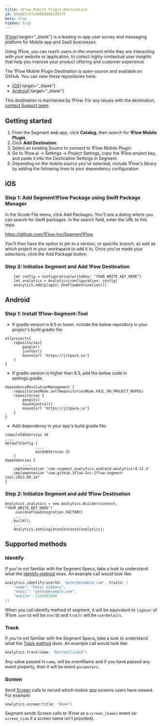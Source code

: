 ```yaml
---
title: 1Flow Mobile Plugin Destination
id: 64dd07c1fed86b6866cd93f5
beta: true
hidden: true
---
```


[1Flow](https://1flow.ai/?utm_source=segmentio&utm_medium=docs&utm_campaign=partners){:target="_blank"} is a leading in-app user survey and messaging platform for Mobile app and SaaS businesses.

Using 1Flow, you can reach users _in-the-moment_ while they are interacting with your website or application, to collect highly contextual user insights that help you improve your product offering and customer experience

The 1Flow Mobile Plugin Destination is open-source and available on GitHub. You can view these repositories here:

- [iOS](https://github.com/1Flow-Inc/Segment1Flow.git){:target="_blank"} 
- [Android](https://github.com/1Flow-Inc/1flow-segment-tool.git){:target="_blank"}

This destination is maintained by 1Flow. For any issues with the destination, [contact Support team](mailto:support@1flow.app).

## Getting started

1. From the Segment web app, click **Catalog**, then search for **1Flow Mobile Plugin**.
2. Click **Add Destination**.
4. Select an existing Source to connect to 1Flow Mobile Plugin.
5. Go to 1flow.ai -> Settings -> Project Settings, copy the 1Flow project key, and paste it into the Destination Settings in Segment.
6. Depending on the mobile source you’ve selected, include 1Flow's library by adding the following lines to your dependency configuration.

## iOS

### Step 1: Add Segment1Flow Package using Swift Package Manager

In the Xcode File menu, click Add Packages. You'll see a dialog where you can search for Swift packages. In the search field, enter the URL to this repo.

https://github.com/1Flow-Inc/Segment1Flow

You'll then have the option to pin to a version, or specific branch, as well as which project in your workspace to add it to. Once you've made your selections, click the Add Package button.

### Step 2: Initialise Segment and Add 1Fow Destination

```
    let config = Configuration(writeKey: "YOUR_WRITE_KEY_HERE")
    let analytics = Analytics(configuration: config)
    analytics.add(plugin: OneFlowDestination())
```

## Android

### Step 1: Install 1Flow-Segment-Tool

- If gradle version is 6.5 or lower, include the below repository in your project's build.gradle file:

```
allprojects{
    repositories{
        google()
        jcenter()
        maven{url 'https://jitpack.io'} 
    }
}
```

- If gradle version is higher than 6.5, add the below code in settings.gradle.

```
dependencyResolutionManagement {
    repositoriesMode.set(RepositoriesMode.FAIL_ON_PROJECT_REPOS)
    repositories {
        google()
        mavenCentral()
        maven{url 'https://jitpack.io'}
    }
}
```

- Add dependency in your app's build.gradle file:

```
compileSdkVersion 34
....
defaultConfig {
              ....
              minSdkVersion 21
    }
dependencies {
        ....
    implementation 'com.segment.analytics.android:analytics:4.11.3'
    implementation "com.github.1Flow-Inc:1flow-segment-tool:2023.09.14"
}
```

### Step 2: Initialize Segment and add 1Flow Destination
```
Analytics analytics = new Analytics.Builder(context, "YOUR_WRITE_KEY_HERE")
    .use(OneFlowIntegration.FACTORY)
    ...
   .build();
    ...
    Analytics.setSingletonInstance(analytics);

```

## Supported methods

### Identify
If you're not familiar with the Segment Specs, take a look to understand what the [Identify method](/docs/connections/spec/identify/) does. An example call would look like:

```swift
analytics.identify(userId: "peter@example.com", traits: [
    "name": "Peter Gibbons",
    "email": "peter@example.com",
    "mobile": 1234567890
])
```
When you call identify method of segment, it will be equivalent to `logUser` of 1Flow. `userId` will be `userID` and `traits` will be `userDetails`.

### Track
If you're not familiar with the Segment Specs, take a look to understand what the [Track method](/docs/connections/spec/track/) does. An example call would look like:

```swift
analytics.track(name: "ButtonClicked")
```
Any value passed in `name`, will be eventName and if you have passed any event property, then it will be event `parameters`.

### Screen

Send [Screen](/docs/connections/spec/screen) calls to record which mobile app screens users have viewed. For example:

```swift
analytics.screen(title: "Home")
```

Segment sends Screen calls to 1Flow as a `screen_[name]` event (or `screen_view` if a screen name isn't provided).
